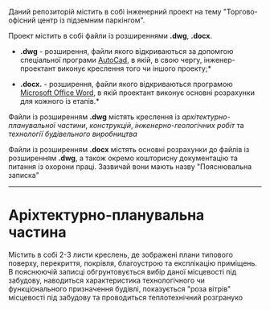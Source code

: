 Даний репозиторій містить в собі інженерний проект на тему "Торгово-офісний центр із підземним паркінгом".

Проект містить в собі файли із розширеннями __.dwg__, __.docx__.

*  __.dwg__ - розширення, файли якого відкриваються за допомгою спеціальної програми [AutoCad](<https://www.autodesk.com/products/autocad/overview>), в якій, в свою чергу, інженер-проектант виконує креслення того чи іншого проекту;*

* __.docx.__ - розширення, файли якого відкриваються програмою [Microsoft Office Word](https://office.live.com/start/word.aspx), в якій проектант виконує основні розрахунки для кожного із етапів.*

Файли із розширенням __.dwg__ містять креслення із *архітектурно-планувальної частини*, *конструкцій*, *інженерно-геологічних робіт* та *технології будівельного виробництва*

Файли із розширенням __.docx__ містять основні розрахунки до файлів із розширенням __.dwg__, а також окремо кошторисну документацію та питання із охорони праці. Зазвичай вони мають назву "Пояснювальна записка"

---
# Аріхтектурно-планувальна частина 
Містить в собі 2-3 листи креслень, де зображені плани типового поверху, перекриття, покрівля, благоустрою та експлікацію приміщень. В пояснюючій записці обгрунтовується вибір даної місцевості під забудову, наводиться характеристика технологічного чи функціонального призначення будівлі, показується "роза вітрів" місцевості під забудову та проводиться теплотехнічний розгрануко
                             
                               